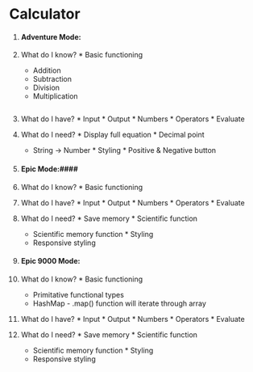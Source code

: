 # Calculator #

1. #### Adventure Mode: ####
  1. What do I know?
    * Basic functioning
        * Addition
        * Subtraction
        * Division
        * Multiplication
        ```
        ```
  2. What do I have?
    * Input
    * Output
    * Numbers
    * Operators
    * Evaluate
  3. What do I need?
    * Display full equation
    * Decimal point
      * String -> Number
    * Styling
    * Positive & Negative button

2. #### Epic Mode:####
  1. What do I know?
    * Basic functioning
  2. What do I have?
    * Input
    * Output
    * Numbers
    * Operators
    * Evaluate
  3. What do I need?
    * Save memory
    * Scientific function
      * Scientific memory function
    * Styling
      * Responsive styling

3. #### Epic 9000 Mode: ####
  1. What do I know?
    * Basic functioning
        * Primitative functional types
        * HashMap - .map() function will iterate through array
  2. What do I have?
    * Input
    * Output
    * Numbers
    * Operators
    * Evaluate
  3. What do I need?
    * Save memory
    * Scientific function
      * Scientific memory function
    * Styling
      * Responsive styling
